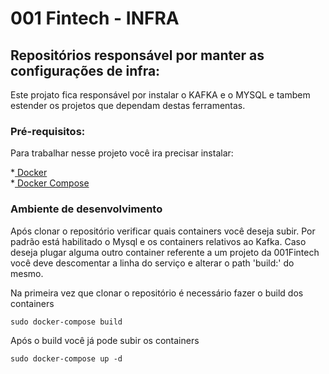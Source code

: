 # 001 Fintech - INFRA

## Repositórios responsável por manter as configurações de infra:

Este projato fica responsável por instalar o KAFKA e o MYSQL e tambem estender os projetos que  dependam destas ferramentas.

### Pré-requisitos:

Para trabalhar nesse projeto você ira precisar instalar:

*[ Docker ](https://www.docker.com/get-started)			
*[ Docker Compose ](https://docs.docker.com/compose/install/)

### Ambiente de desenvolvimento

Após clonar o repositório verificar quais containers você deseja subir. Por padrão está habilitado o Mysql e os containers relativos ao Kafka. Caso deseja plugar alguma outro container referente a um projeto da 001Fintech você deve descomentar  a linha do serviço e alterar o path 'build:' do mesmo.

Na primeira vez que clonar o  repositório é necessário fazer o build dos containers

    sudo docker-compose build

Após o build você já pode subir os containers

    sudo docker-compose up -d